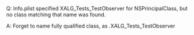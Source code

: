 



Q: Info.plist specified XALG_Tests_TestObserver for NSPrincipalClass, but no class matching that name was found.

A: Forget to name fully qualified class, as <ProjectName>.XALG_Tests_TestObserver

